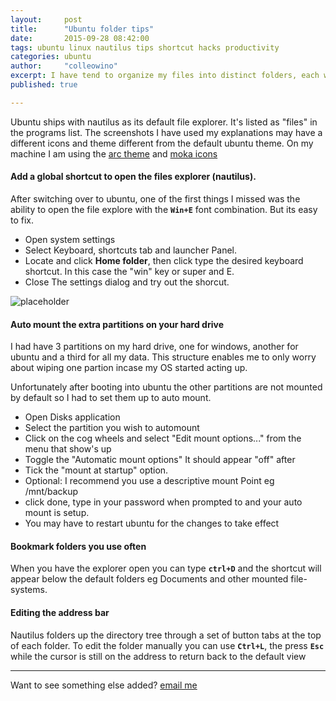 ```yaml
---
layout:     post
title:      "Ubuntu folder tips"
date:       2015-09-28 08:42:00
tags: ubuntu linux nautilus tips shortcut hacks productivity 
categories: ubuntu
author:     "colleowino"
excerpt: I have tend to organize my files into distinct folders, each with a particular purpose. To get the most out of this, I utilize keyboard shortcuts among other things. Here I share my process.
published: true

---
```


Ubuntu ships with nautilus as its default file explorer. It's listed as "files" in the programs list. The screenshots I have used my explanations may have a different icons and theme different from the default ubuntu theme. On my machine I am using the [arc theme](https://github.com/horst3180/Arc-theme) and [moka icons](http://snwh.org/moka/moka-icon-theme/download/)

#### Add a global shortcut to open the files explorer (nautilus).

After switching over to ubuntu, one of the first things I missed was the ability to open the file explore with the **`Win+E`** font combination. But its easy to fix. 

- Open system settings
- Select Keyboard, shortcuts tab and launcher Panel.
- Locate and click **Home folder**, then click type the desired keyboard shortcut. In this case the "win" key or super and E. 
- Close The settings dialog and try out the shorcut.

![placeholder]({{site.base-url}}/img/ubuntu-keyboard-shortcuts.png "setting home folder keyboard shortcut")

#### Auto mount the extra partitions on your hard drive 

I had have 3 partitions on my hard drive, one for windows, another for ubuntu and a third for all my data. This structure enables me to only worry about wiping one partion incase my OS started acting up. 

Unfortunately after booting into ubuntu the other partitions are not mounted by default so I had to set them up to auto mount.

- Open Disks application
- Select the partition you wish to automount
- Click on the cog wheels and select "Edit mount options..." from the menu that show's up
- Toggle the "Automatic mount options" It should appear "off" after
- Tick the "mount at startup" option.
- Optional: I recommend you use a descriptive mount Point eg /mnt/backup
- click done, type in your password when prompted to and your auto mount is setup. 
- You may have to restart ubuntu for the changes to take effect

#### Bookmark folders you use often 

When you have the explorer open you can type **`ctrl+D`** and the shortcut will appear below the default folders eg Documents and other mounted file-systems.

#### Editing the address bar

Nautilus folders up the directory tree through a set of button tabs at the top of each folder. To edit the folder manually you can use **`Ctrl+L`**, the press **`Esc`** while the cursor is still on the address to return back to the default view 

 -----

Want to see something else added? <a href="mailto:colleowino@gmail.com?Subject=Hello">email me</a>

